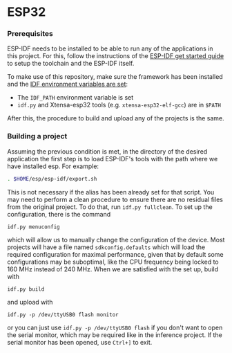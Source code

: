 # ESP32

### Prerequisites

ESP-IDF needs to be installed to be able to run any of the applications in this project. For this, follow the instructions of the
[ESP-IDF get started guide](https://docs.espressif.com/projects/esp-idf/en/latest/get-started/index.html)
to setup the toolchain and the ESP-IDF itself.

To make use of this repository, make sure the framework has been installed and the
[IDF environment variables are set](https://docs.espressif.com/projects/esp-idf/en/latest/get-started/index.html#step-4-set-up-the-environment-variables):

 * The `IDF_PATH` environment variable is set
 * `idf.py` and Xtensa-esp32 tools (e.g. `xtensa-esp32-elf-gcc`) are in `$PATH`

After this, the procedure to build and upload any of the projects is the same.

### Building a project

Assuming the previous condition is met, in the directory of the desired application the first step is to load ESP-IDF's tools with the path where we have installed esp. For example:

```bash
. $HOME/esp/esp-idf/export.sh
```

This is not necessary if the alias has been already set for that script. You may need to perform a clean procedure to ensure there are no residual files from the original project. To do that, run `idf.py fullclean`. To set up the configuration, there is the command

```
idf.py menuconfig
```

which will allow us to manually change the configuration of the device. Most projects will have a file named `sdkconfig.defaults` which will load the required configuration for maximal performance, given that by default some configurations may be suboptimal, like the CPU frequency being locked to 160 MHz instead of 240 MHz. When we are satisfied with the set up, build with

```
idf.py build
```

and upload with 

```
idf.py -p /dev/ttyUSB0 flash monitor
```

or you can just use `idf.py -p /dev/ttyUSB0 flash` if you don't want to open the serial monitor, which may be required like in the inference project. If the serial monitor has been opened, use `Ctrl+]` to exit.
